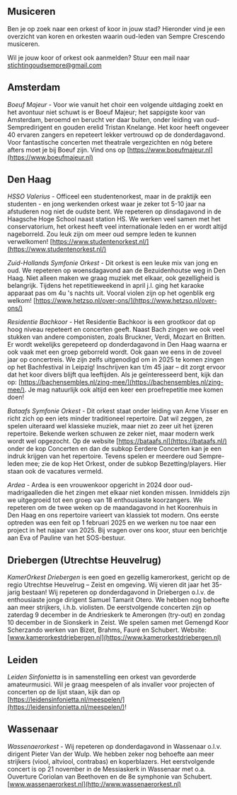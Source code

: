 ## Musiceren

Ben je op zoek naar een orkest of koor in jouw stad? Hieronder vind je een overzicht van koren en orkesten waarin oud-leden van Sempre Crescendo musiceren.

Wil je jouw koor of orkest ook aanmelden? Stuur een mail naar [stichtingoudsempre@gmail.com](mailto:stichtingoudsempre@gmail.com)

## Amsterdam

*Boeuf Majeur* - Voor wie vanuit het choir een volgende uitdaging zoekt en het avontuur niet schuwt is er Boeuf Majeur; het sappigste koor van Amsterdam, beroemd en berucht ver daar buiten, onder leiding van oud-Sempredirigent en gouden erelid Tristan Knelange. Het koor heeft ongeveer 40 ervaren zangers en repeteert lekker vertrouwd op de donderdagavond. Voor fantastische concerten met theatrale vergezichten en nóg betere afters moet je bij Boeuf zijn. Vind ons op [https://www.boeufmajeur.nl](https://www.boeufmajeur.nl)

## Den Haag

*HSSO Valerius* - Officeel een studentenorkest, maar in de praktijk een studenten - en jong werkenden orkest waar je zeker tot 5-10 jaar na afstuderen nog niet de oudste bent. We repeteren op dinsdagavond in de Haagsche Hoge School naast station HS. We werken veel samen met het conservatorium, het orkest heeft veel internationale leden en er wordt altijd nageborreld. Zou leuk zijn om meer oud sempre leden te kunnen verwelkomen! [https://www.studentenorkest.nl/](https://www.studentenorkest.nl/)

*Zuid-Hollands Symfonie Orkest* - Dit orkest is een leuke mix van jong en oud. We repeteren op woensdagavond aan de Bezuidenhoutse weg in Den Haag. Niet alleen maken we graag muziek met elkaar, ook gezelligheid is belangrijk. Tijdens het repetitieweekend in april j.l. ging het karaoke apparaat pas om 4u 's nachts uit. Vooral violen zijn op het ogenblik erg welkom! [https://www.hetzso.nl/over-ons/](https://www.hetzso.nl/over-ons/)

*Residentie Bachkoor* - Het Residentie Bachkoor is een grootkoor dat op hoog niveau repeteert en concerten geeft. Naast Bach zingen we ook veel stukken van andere componisten, zoals Bruckner, Verdi, Mozart en Britten. Er wordt wekelijks gerepeteerd op donderdagavond in Den Haag waarna er ook vaak met een groep geborreld wordt. Ook gaan we eens in de zoveel jaar op concertreis. We zijn zelfs uitgenodigd om in 2025 te komen zingen op het Bachfestival in Leipzig! Inschrijven kan t/m 45 jaar – dit zorgt ervoor dat het koor divers blijft qua leeftijden. Als je geïnteresseerd bent, kijk dan op: [https://bachensembles.nl/zing-mee/](https://bachensembles.nl/zing-mee/). Je mag natuurlijk ook altijd een keer een proefrepetitie mee komen doen!

*Bataafs Symfonie Orkest* - Dit orkest staat onder leiding van Arne Visser en richt zich op een iets minder traditioneel repertoire. Dat wil zeggen, ze spelen uiteraard wel klassieke muziek, maar niet zo zeer uit het ijzeren repertoire. Bekende werken schuwen ze zeker niet, maar modern werk wordt wel opgezocht. Op de website [https://bataafs.nl](https://bataafs.nl/) onder de kop Concerten en dan de subkop Eerdere Concerten kan je een indruk krijgen van het repertoire. Tevens spelen er meerdere oud Sempre-leden mee; zie de kop Het Orkest, onder de subkop Bezetting/players. Hier staan ook de vacatures vermeld.

*Ardea* - Ardea is een vrouwenkoor opgericht in 2024 door oud-madrigaalleden die het zingen met elkaar niet konden missen. Inmiddels zijn we uitgegroeid tot een groep van 18 enthousiaste koorzangers. We repeteren om de twee weken op de maandagavond in het Koorenhuis in Den Haag en ons repertoire varieert van klassiek tot modern. Ons eerste optreden was een feit op 1 februari 2025 en we werken nu toe naar een project in het najaar van 2025. Bij vragen over ons koor, stuur een berichtje aan Eva of Pauline van het SOS-bestuur.

## Driebergen (Utrechtse Heuvelrug)

*KamerOrkest Driebergen* is een goed en gezellig kamerorkest, gericht op de regio Utrechtse Heuvelrug – Zeist en omgeving. Wij vieren dit jaar het 35-jarig bestaan! Wij repeteren op donderdagavond in Driebergen o.l.v. de enthousiaste jonge dirigent Samuel Tamarit Otero. We hebben nog behoefte aan meer strijkers, i.h.b. violisten. De eerstvolgende concerten zijn op zaterdag 9 december in de Andrieskerk te Amerongen (try-out) en zondag 10 december in de Sionskerk in Zeist. We spelen samen met Gemengd Koor Scherzando werken van Bizet, Brahms, Fauré en Schubert. Website: [www.kamerorkestdriebergen.nl](https://www.kamerorkestdriebergen.nl)

## Leiden

*Leiden Sinfonietta* is in samenstelling een orkest van gevorderde amateurmusici. Wil je graag meespelen of als invaller voor projecten of concerten op de lijst staan, kijk dan op [https://leidensinfonietta.nl/meespelen/](https://leidensinfonietta.nl/meespelen/)!

## Wassenaar

*Wassenaerorkest* - Wij repeteren op donderdagavond in Wassenaar o.l.v. dirigent Pieter Van der Wulp. We hebben zeker nog behoefte aan meer strijkers (viool, altviool, contrabas) en koperblazers. Het eerstvolgende concert is op 21 november in de Messiaskerk in Wassenaar met o.a. Ouverture Coriolan van Beethoven en de 8e symphonie van Schubert. [www.wassenaerorkest.nl](http://www.wassenaerorkest.nl)
